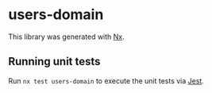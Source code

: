 # users-domain

This library was generated with [Nx](https://nx.dev).

## Running unit tests

Run `nx test users-domain` to execute the unit tests via [Jest](https://jestjs.io).
